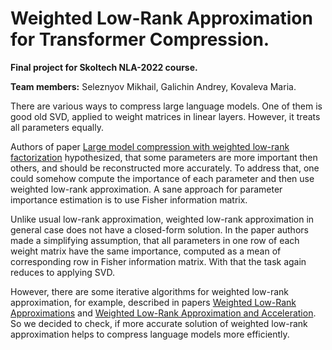 # Weighted Low-Rank Approximation for Transformer Compression.
**Final project for Skoltech NLA-2022 course.**

**Team members:** Seleznyov Mikhail, Galichin Andrey, Kovaleva Maria.

There are various ways to compress large language models. 
One of them is good old SVD, applied to weight matrices in linear layers. 
However, it treats all parameters equally.

Authors of paper [Large model compression with weighted low-rank factorization](https://arxiv.org/pdf/2207.00112.pdf)
hypothesized, that some parameters are more important then others, and should be reconstructed more accurately. 
To address that, one could somehow compute the importance of each parameter and then use weighted low-rank approximation.
A sane approach for parameter importance estimation is to use Fisher information matrix.

Unlike usual low-rank approximation, weighted low-rank approximation in general case does not have a closed-form solution.
In the paper authors made a simplifying assumption, that all parameters in one row of each weight matrix have the same importance, 
computed as a mean of corresponding row in Fisher information matrix. With that the task again reduces to applying SVD.

However, there are some iterative algorithms for weighted low-rank approximation, 
for example, described in papers [Weighted Low-Rank Approximations](https://www.aaai.org/Papers/ICML/2003/ICML03-094.pdf) 
and [Weighted Low-Rank Approximation and Acceleration](https://arxiv.org/pdf/2109.11057.pdf).
So we decided to check, if more accurate solution of weighted low-rank approximation helps to compress language models more efficiently.
